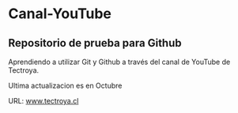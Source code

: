 # Canal-YouTube

## Repositorio de prueba para Github

Aprendiendo a utilizar Git y Github a través del canal de YouTube de Tectroya.

Ultima actualizacion es en Octubre

URL: www.tectroya.cl
